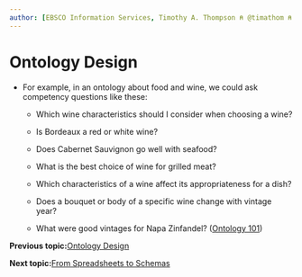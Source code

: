 ```yaml
---
author: [EBSCO Information Services, Timothy A. Thompson ⍝ @timathom ⍝ @timathom@indieweb.social]
---
```


# Ontology Design

-   For example, in an ontology about food and wine, we could ask competency questions like these:

    -   Which wine characteristics should I consider when choosing a wine?

    -   Is Bordeaux a red or white wine?

    -   Does Cabernet Sauvignon go well with seafood?

    -   What is the best choice of wine for grilled meat?

    -   Which characteristics of a wine affect its appropriateness for a dish?

    -   Does a bouquet or body of a specific wine change with vintage year?

    -   What were good vintages for Napa Zinfandel? \([Ontology 101](https://protege.stanford.edu/publications/ontology_development/ontology101.pdf)\)


**Previous topic:**[Ontology Design](../../day_1/lesson_3/ontology_design.md)

**Next topic:**[From Spreadsheets to Schemas](../../day_1/lesson_3/from_spreadsheets_to_schemas.md)

